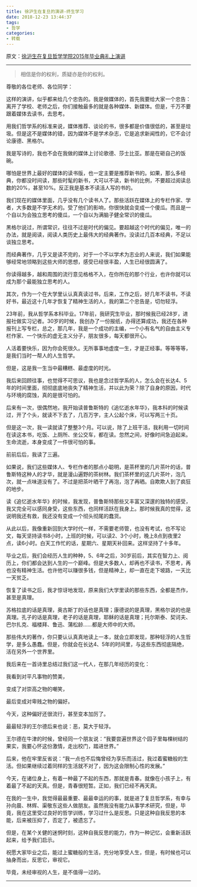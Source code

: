 ```yaml
---
title: 徐沪生在复旦的演讲-终生学习 
date: 2018-12-23 13:44:37
tags:
- 哲学
categories:
- 转载
---
```


原文：[徐沪生在复旦哲学学院2015年毕业典礼上演讲](http://blog.sina.com.cn/s/blog_df0aba450102vl54.html)

---

> 相信是你的权利，质疑亦是你的权利。

尊敬的各位老师、各位同学： 

这样的演讲，似乎都来给几个忠告的。我是做媒体的，首先我要给大家一个忠告：离开了学校、老师之后，你们接触最多的就是各种媒体、新媒体。但是，千万不要跟着媒体去读书，去思考。 

用我们哲学系的标准来说，媒体推荐、谈论的书，很多都是价值很低的，甚至是垃圾。但是这不是媒体的错，因为媒体不是学术杂志，它是追求新闻性的，它不会讨论康德、黑格尔。 

我是写诗的，我也不会在我做的媒体上讨论歌德、莎士比亚。那是在砸自己的饭碗。 

哪怕是世界上最好的媒体的读书版，也一定主要是推荐新书的。如果，那么多经典，你都没时间读，那些时髦的新书，大可以不读，新书的比例，不要超过阅读总数的20%，甚至10%。反正我是基本不读活人写的书的。 

我们现在的媒体里面，几乎没有几个读书人了。那些活跃在媒体上的专栏作家、学者，大多数是不学无术的。受了他们的影响，你很快就会变成一个傻瓜。而且是一个自以为会独立思考的傻瓜，一个自以为满脑子健全常识的傻瓜。 

黑格尔说过，所谓常识，往往不过是时代的偏见。要超越这个时代的偏见，唯一的办法，就是阅读，阅读人类历史上最伟大的经典著作。没读过几百本经典，不足以谈独立思考。 

而经典著作，几乎又是读不完的，对于一个不以学术为志业的人来说，我们如果能够经常地领略到这些大师的思想，感受已经很丰盈，人生已经很圆满了。 

你读得越多，越和周围的流行意见格格不入，在你所在的那个行业，也许你就可以成为那个最能独立思考的人。 

其次，作为一个在大学里认认真真读过书，后来，工作之后，好几年不读书，不读好书，最近这十几年才恢复了精神生活的人，我的第二个忠告是，切勿轻浮。 

23年前，我从哲学系本科毕业。17年前，我研究生毕业，那时候我已经28岁，进报社做实习记者。30岁的时候，我创办了一份报纸，办得还算成功，我还在各种报刊上写专栏，总之，那几年，我是一个成功的主编，一个小有名气的自由主义专栏作家、一个快乐的虚无主义分子，朋友很多，每天都很开心。 

人活着要快乐，因为你会死很久。无所事事地虚度一生，才是正经事。等等等等，是我们当时一帮人的人生哲学。 

但是，这是我一生当中最糟糕、最虚度的时光。 

我后来回顾往事，也觉得不可思议，我也是念过哲学系的人，怎么会在长达4、5年的时间里面，彻彻底底地丧失了精神生活，并以此为荣？除了自身的原因，时代与环境的腐蚀，真的是很可怕的。 

后来有一次，很偶然地，我开始读普鲁斯特的《追忆逝水年华》，我本科的时候读过，开了个头，就读不下去了，几百万字，主人公起个床，可以写两三十页。 

但是这一次，我一读就读了整整3个月。可以说，除了上班干活，我利用一切时间在读这本书，吃饭、上厕所、坐公交车，都在读。忽然之间，好像时间急迫起来。生命流逝，本身变成了一件很可怕的事。 

前前后后，我读了三遍。 

如果说，我们这些媒体人、专栏作者的那点小聪明，是茶杯里的几片茶叶的话，普鲁斯特这种人的才华，就是漫山遍野的茶树林。我们茶杯里的这几片茶叶，泡几次，就一点味道没有了。不过是把茶叶晒干了再泡，泡了再晒。自欺欺人到了疯狂的地步。 

读《追忆逝水年华》的时候，我发现，普鲁斯特那些又丰富又深邃的独特的感受，我又完全可以感同身受，这些东西，也同样活跃在我身上。那时候我真的觉得，这说明我还有救，我还没有变成一个彻头彻尾的蠢货。 

从此以后，我像重新回到大学时代一样，不需要老师管，也没有考试，也不写论文，每天坚持读书8小时，上班的时候，可以读2、3个小时，晚上8点到夜里2点，读6小时。白天工作忙的话，星期六、星期天补回来。这样坚持了十多年。 

毕业之后，我们会经历人生的种种，5、6年之后，30岁前后，其实在智力上、阅历上，你们都会达到人生的一个巅峰。但是大多数人，却再也不读书，不思考，再也没有精神生活。也许他可以赚很多钱，但是精神上，却一直在走下坡路，一天比一天贫乏。 

恢复了读书之后，我才惊讶地发现，原来我们大学里读的那些东西，全都是杰作，甚至是真理。 

苏格拉底的话是真理，奥古斯丁的话也是真理；康德说的是真理，黑格尔说的也是真理。孔子的话是真理，老子的话是真理，耶稣的话是真理；托尔斯泰、契诃夫、巴尔扎克、福楼拜、鲁迅、蒲松龄……都是大师中的大师。 

那些伟大的著作，你只要认认真真地读上一本，就会立即发现，那种轻浮的人生哲学，是多么愚蠢。但是，你就会在长达4、5年的时间里，与这些东西彻底隔绝，活在另外一个世界里。 

我后来在一首诗里总结过我们这一代人，在那几年经历的变化： 

我看到对平凡事物的赞美， 

变成了对崇高之物的嘲笑， 

最后变成对卑贱之物的偏好。 

今天，这种偏好还很流行，甚至变本加厉了。 

最最轻浮的王尔德后来也说：恶，莫大于轻浮。 

王尔德在牛津的时候，曾经同一个朋友说：“我要尝遍世界这个园子里每棵树结的果实，我要心怀这份激情，走出校门，踏进世界。” 

后来，他在牢里反省说：“我一点也不后悔曾经为享乐而活过，我过着蜜糖般的生活。但如果继续过着同样的生活就不对了，因为这会限制心性的发展。” 

今天，在诸位身上，有着一种最了不起的东西，那就是青春。就像在小孩子上，有着最了不起的天真。但是，青春很短暂。正如，我们已经不再天真。 

在我的一生中，我觉得最最重要、最最幸运的的事，就是进了复旦哲学系，有幸与孙向晨、林辉、渠敬东这些人做朋友。虽然我没有能力从事学术研究，但是，毕竟，我在这里受过良好的哲学训练，学习过什么是反思。只是这种自我反思的本能，后来被压抑了，否定了，被遗忘了。 

但是，在某个关健的迷惘时刻，这种自我反思的能力，作为一种记忆，会重新活跃起来，给予我们启示。

祝愿大家毕业之后，能过上蜜糖般的生活，充分地享受人生，但是，有时候也可以抽身而出，反思它，审视它。 

毕竟，未经审视的人生，是不值得一过的。  

---